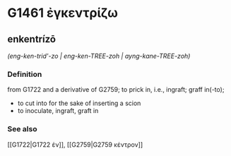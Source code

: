 # G1461 ἐγκεντρίζω

## enkentrízō

_(eng-ken-trid'-zo | eng-ken-TREE-zoh | ayng-kane-TREE-zoh)_

### Definition

from G1722 and a derivative of G2759; to prick in, i.e., ingraft; graff in(-to); 

- to cut into for the sake of inserting a scion
- to inoculate, ingraft, graft in

### See also

[[G1722|G1722 ἐν]], [[G2759|G2759 κέντρον]]
